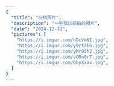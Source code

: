 ```yaml
---
{
  "title": "归档照片",
  "description": "一些我以前拍的照片",
  "date": "2024-12-31",
  "pictures": [
    "https://i.imgur.com/hDcVmNI.jpg",
    "https://i.imgur.com/y9rtZEG.jpg",
    "https://i.imgur.com/yMr95h2.jpg",
    "https://i.imgur.com/vORn0rT.jpg",
    "https://i.imgur.com/DbyXxax.jpg",
  ]
}
---
```

